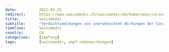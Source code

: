 ```yaml
---
date:          2021-01-22
redirect:      https://www.swissmedic.ch/swissmedic/de/home/news/coronavirus-covid-19/verdachtsmeldungen-impfstoff-covid19.html
title:         Swissmedic
subtitle:      "Verdachtsmeldungen von unerwünschten Wirkungen der Covid-19-Impfstoffe in der Schweiz"
timeline:      Swissmedic
country:       CH
categories:    [Impfung]
tags:          [swissmedic, impf-nebenwirkungen]
---
```

